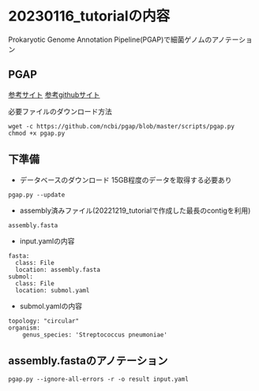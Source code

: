 # 20230116_tutorialの内容
Prokaryotic Genome Annotation Pipeline(PGAP)で細菌ゲノムのアノテーション

## PGAP
[参考サイト](https://www.ncbi.nlm.nih.gov/genome/annotation_prok/)
[参考githubサイト](https://github.com/ncbi/pgap)

必要ファイルのダウンロード方法
```
wget -c https://github.com/ncbi/pgap/blob/master/scripts/pgap.py
chmod +x pgap.py
```


## 下準備
- データベースのダウンロード
15GB程度のデータを取得する必要あり
```
pgap.py --update
```
- assembly済みファイル(20221219_tutorialで作成した最長のcontigを利用) 
```
assembly.fasta
```

- input.yamlの内容
```
fasta:
  class: File
  location: assembly.fasta
submol:
  class: File
  location: submol.yaml
```

- submol.yamlの内容
```
topology: "circular"
organism:
    genus_species: 'Streptococcus pneumoniae'
```

## assembly.fastaのアノテーション

```
pgap.py --ignore-all-errors -r -o result input.yaml
```
